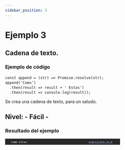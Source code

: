```yaml
---
sidebar_position: 3
---
```


# Ejemplo 3

## Cadena de texto.

### Ejemplo de código

```
const append = (str) => Promise.resolve(str);
append('Como')
  .then(result => result + ' Estas')
  .then(result => console.log(result)); 
```

Se crea una cadena de texto, para un saludo.

## Nivel: - Fácil -

### Resultado del ejemplo
![Texto alternativo](img/ej3.png)